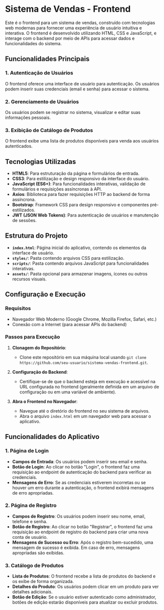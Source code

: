 # Sistema de Vendas - Frontend

Este é o frontend para um sistema de vendas, construído com tecnologias web modernas para fornecer uma experiência de usuário intuitiva e interativa. O frontend é desenvolvido utilizando HTML, CSS e JavaScript, e interage com o backend por meio de APIs para acessar dados e funcionalidades do sistema.

## Funcionalidades Principais

### 1. Autenticação de Usuários

O frontend oferece uma interface de usuário para autenticação. Os usuários podem inserir suas credenciais (email e senha) para acessar o sistema.

### 2. Gerenciamento de Usuários

Os usuários podem se registrar no sistema, visualizar e editar suas informações pessoais.

### 3. Exibição de Catálogo de Produtos

O frontend exibe uma lista de produtos disponíveis para venda aos usuários autenticados.

## Tecnologias Utilizadas

- **HTML5**: Para estruturação da página e formulários de entrada.
- **CSS3**: Para estilização e design responsivo da interface do usuário.
- **JavaScript (ES6+)**: Para funcionalidades interativas, validação de formulários e requisições assíncronas à API.
- **Axios**: Biblioteca para fazer requisições HTTP ao backend de forma assíncrona.
- **Bootstrap**: Framework CSS para design responsivo e componentes pré-estilizados.
- **JWT (JSON Web Tokens)**: Para autenticação de usuários e manutenção de sessões.

## Estrutura do Projeto

- **`index.html`**: Página inicial do aplicativo, contendo os elementos da interface de usuário.
- **`styles/`**: Pasta contendo arquivos CSS para estilização.
- **`scripts/`**: Pasta contendo arquivos JavaScript para funcionalidades interativas.
- **`assets/`**: Pasta opcional para armazenar imagens, ícones ou outros recursos visuais.

## Configuração e Execução

### Requisitos

- Navegador Web Moderno (Google Chrome, Mozilla Firefox, Safari, etc.)
- Conexão com a Internet (para acessar APIs do backend)

### Passos para Execução

1. **Clonagem do Repositório**:
   - Clone este repositório em sua máquina local usando `git clone https://github.com/seu-usuario/sistema-vendas-frontend.git`.

2. **Configuração do Backend**:
   - Certifique-se de que o backend esteja em execução e acessível na URL configurada no frontend (geralmente definida em um arquivo de configuração ou em uma variável de ambiente).

3. **Abra o Frontend no Navegador**:
   - Navegue até o diretório do frontend no seu sistema de arquivos.
   - Abra o arquivo `index.html` em um navegador web para acessar o aplicativo.

## Funcionalidades do Aplicativo

### 1. Página de Login

- **Campos de Entrada**: Os usuários podem inserir seu email e senha.
- **Botão de Login**: Ao clicar no botão "Login", o frontend faz uma requisição ao endpoint de autenticação do backend para verificar as credenciais.
- **Mensagens de Erro**: Se as credenciais estiverem incorretas ou se houver um erro durante a autenticação, o frontend exibirá mensagens de erro apropriadas.

### 2. Página de Registro

- **Campos de Registro**: Os usuários podem inserir seu nome, email, telefone e senha.
- **Botão de Registro**: Ao clicar no botão "Registrar", o frontend faz uma requisição ao endpoint de registro do backend para criar uma nova conta de usuário.
- **Mensagens de Sucesso ou Erro**: Após o registro bem-sucedido, uma mensagem de sucesso é exibida. Em caso de erro, mensagens apropriadas são exibidas.

### 3. Catálogo de Produtos

- **Lista de Produtos**: O frontend recebe a lista de produtos do backend e os exibe de forma organizada.
- **Detalhes do Produto**: Os usuários podem clicar em um produto para ver detalhes adicionais.
- **Botão de Edição**: Se o usuário estiver autenticado como administrador, botões de edição estarão disponíveis para atualizar ou excluir produtos.

